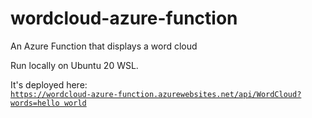 # wordcloud-azure-function
An Azure Function that displays a word cloud

Run locally on Ubuntu 20 WSL.

It's deployed here:  
[`https://wordcloud-azure-function.azurewebsites.net/api/WordCloud?words=hello world`](https://wordcloud-azure-function.azurewebsites.net/api/WordCloud?words=hello%20world)
